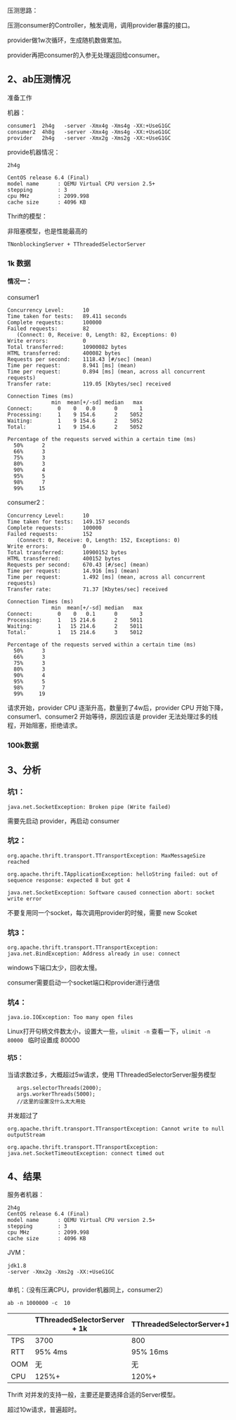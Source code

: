 压测思路：

压测consumer的Controller，触发调用，调用provider暴露的接口。

provider做1w次循环，生成随机数做累加。

provider再把consumer的入参无处理返回给consumer。

## 2、ab压测情况

准备工作

机器：

```shell
consumer1  2h4g   -server -Xmx4g -Xms4g -XX:+UseG1GC
consumer2  4h8g   -server -Xmx4g -Xms4g -XX:+UseG1GC
provider   2h4g	  -server -Xmx2g -Xms2g -XX:+UseG1GC 
```

provide机器情况：

```shell
2h4g

CentOS release 6.4 (Final)
model name      : QEMU Virtual CPU version 2.5+
stepping        : 3
cpu MHz         : 2099.998
cache size      : 4096 KB
```

Thrift的模型：

非阻塞模型，也是性能最高的

```
TNonblockingServer + TThreadedSelectorServer
```

### 1k 数据

#### 情况一：

consumer1

```shell
Concurrency Level:      10
Time taken for tests:   89.411 seconds
Complete requests:      100000
Failed requests:        82
   (Connect: 0, Receive: 0, Length: 82, Exceptions: 0)
Write errors:           0
Total transferred:      10900082 bytes
HTML transferred:       400082 bytes
Requests per second:    1118.43 [#/sec] (mean)
Time per request:       8.941 [ms] (mean)
Time per request:       0.894 [ms] (mean, across all concurrent requests)
Transfer rate:          119.05 [Kbytes/sec] received

Connection Times (ms)
              min  mean[+/-sd] median   max
Connect:        0    0   0.0      0       1
Processing:     1    9 154.6      2    5052
Waiting:        1    9 154.6      2    5052
Total:          1    9 154.6      2    5052

Percentage of the requests served within a certain time (ms)
  50%      2
  66%      3
  75%      3
  80%      3
  90%      4
  95%      5
  98%      7
  99%     15
```

consumer2：

```shell
Concurrency Level:      10
Time taken for tests:   149.157 seconds
Complete requests:      100000
Failed requests:        152
   (Connect: 0, Receive: 0, Length: 152, Exceptions: 0)
Write errors:           0
Total transferred:      10900152 bytes
HTML transferred:       400152 bytes
Requests per second:    670.43 [#/sec] (mean)
Time per request:       14.916 [ms] (mean)
Time per request:       1.492 [ms] (mean, across all concurrent requests)
Transfer rate:          71.37 [Kbytes/sec] received

Connection Times (ms)
              min  mean[+/-sd] median   max
Connect:        0    0   0.1      0       3
Processing:     1   15 214.6      2    5011
Waiting:        1   15 214.6      2    5011
Total:          1   15 214.6      3    5012

Percentage of the requests served within a certain time (ms)
  50%      3
  66%      3
  75%      3
  80%      3
  90%      4
  95%      5
  98%      7
  99%     19
```

请求开始，provider CPU 逐渐升高，数量到了4w后，provider CPU 开始下降，consumer1、consumer2 开始等待，原因应该是 provider 无法处理过多的线程，开始阻塞，拒绝请求。



### 100k数据



## 3、分析



### 坑1：

```
java.net.SocketException: Broken pipe (Write failed)
```

需要先启动 provider，再启动 consumer

### 坑2：

```
org.apache.thrift.transport.TTransportException: MaxMessageSize reached

org.apache.thrift.TApplicationException: helloString failed: out of sequence response: expected 8 but got 4

java.net.SocketException: Software caused connection abort: socket write error
```

不要复用同一个socket，每次调用provider的时候，需要 new Scoket

### 坑3：

```
org.apache.thrift.transport.TTransportException: java.net.BindException: Address already in use: connect
```

windows下端口太少，回收太慢。

consumer需要启动一个socket端口和provider进行通信

### 坑4：

```
java.io.IOException: Too many open files
```

Linux打开句柄文件数太小，设置大一些，`ulimit -n`  查看一下，`ulimit -n 80000 `  临时设置成 80000

#### 坑5：

当请求数过多，大概超过5w请求，使用 TThreadedSelectorServer服务模型

```
   args.selectorThreads(2000);
   args.workerThreads(5000);
   //这里的设置没什么太大用处
```

并发超过了

```
org.apache.thrift.transport.TTransportException: Cannot write to null outputStream

org.apache.thrift.transport.TTransportException: java.net.SocketTimeoutException: connect timed out
```



## 4、结果

服务者机器：

```
2h4g
CentOS release 6.4 (Final)
model name      : QEMU Virtual CPU version 2.5+
stepping        : 3
cpu MHz         : 2099.998
cache size      : 4096 KB
```

JVM：

```
jdk1.8
-server -Xmx2g -Xms2g -XX:+UseG1GC 
```

### 

单机：（没有压满CPU，provider机器同上，consumer2）

```
ab -n 1000000 -c  10 
```

|      | TThreadedSelectorServer + 1k | TThreadedSelectorServer+100k |
| ---- | ---------------------------- | ---------------------------- |
| TPS  | 3700                         | 800                          |
| RTT  | 95% 4ms                      | 95% 16ms                     |
| OOM  | 无                           | 无                           |
| CPU  | 125%+                        | 120%+                        |



Thrift 对并发的支持一般，主要还是要选择合适的Server模型。

超过10w请求，普遍超时。

